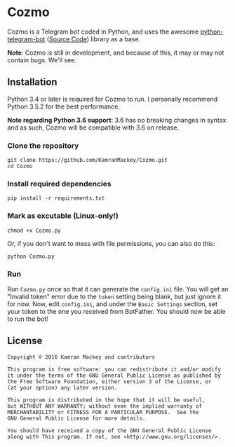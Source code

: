 # Cozmo
Cozmo is a Telegram bot coded in Python, and uses the awesome [python-telegram-bot](https://python-telegram-bot.org) 
([Source Code](https://github.com/python-telegram-bot/python-telegram-bot)) library as a base. 

**Note**: Cozmo is still in development, and because of this, it may or may not contain bugs. We'll see.

## Installation
Python 3.4 or later is required for Cozmo to run. I personally recommend Python 3.5.2 for the best performance. 

**Note regarding Python 3.6 support**: 3.6 has no breaking changes in syntax and as such, Cozmo will be compatible with
3.6 on release.

### Clone the repository
```
git clone https://github.com/KamranMackey/Cozmo.git
cd Cozmo
```

### Install required dependencies
```
pip install -r requirements.txt
```

### Mark as excutable (Linux-only!)
```
chmod +x Cozmo.py
```
Or, if you don't want to mess with file permissions, you can also do this:
```
python Cozmo.py
```

### Run
Run `Cozmo.py` once so that it can generate the `config.ini` file. You will get an "Invalid token" error due to the 
`token` setting being blank, but just ignore it for now. Now, edit `config.ini`, and under the `Basic Settings` section, 
set your token to the one you received from BotFather. You should now be able to run the bot!

## License
    Copyright © 2016 Kamran Mackey and contributors
    
    This program is free software: you can redistribute it and/or modify
    it under the terms of the GNU General Public License as published by
    the Free Software Foundation, either version 3 of the License, or
    (at your option) any later version.

    This program is distributed in the hope that it will be useful,
    but WITHOUT ANY WARRANTY; without even the implied warranty of
    MERCHANTABILITY or FITNESS FOR A PARTICULAR PURPOSE.  See the
    GNU General Public License for more details.

    You should have received a copy of the GNU General Public License
    along with This program. If not, see <http://www.gnu.org/licenses/>.
    
